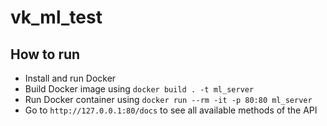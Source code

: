 # vk_ml_test

## How to run
- Install and run Docker
- Build Docker image using `docker build . -t ml_server`
- Run Docker container using `docker run --rm -it -p 80:80 ml_server`
- Go to `http://127.0.0.1:80/docs` to see all available methods of the API
